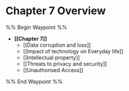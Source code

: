 # Chapter 7 Overview
%% Begin Waypoint %%
- **[[Chapter 7]]**
	- [[Data corruption and loss]]
	- [[Impact of technology on Everyday life]]
	- [[Intellectual property]]
	- [[Threats to privacy and security]]
	- [[Unauthorised Access]]

%% End Waypoint %%